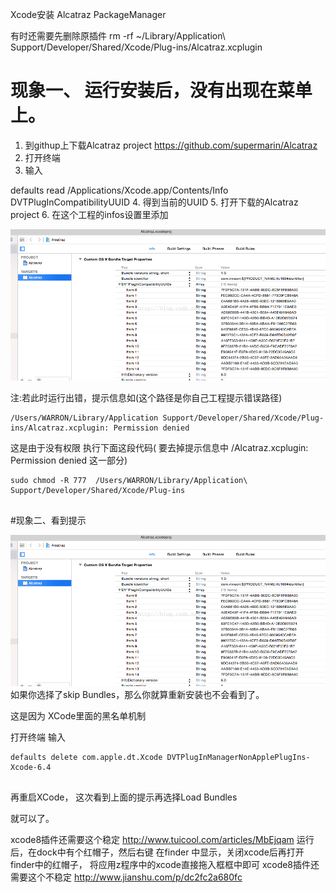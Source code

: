 Xcode安装 Alcatraz PackageManager

有时还需要先删除原插件
rm -rf ~/Library/Application\ Support/Developer/Shared/Xcode/Plug-ins/Alcatraz.xcplugin

# 现象一、 运行安装后，没有出现在菜单上。

1. 到githup上下载Alcatraz project https://github.com/supermarin/Alcatraz
2. 打开终端
3. 输入

  defaults read /Applications/Xcode.app/Contents/Info DVTPlugInCompatibilityUUID
4. 得到当前的UUID
5. 打开下载的Alcatraz project
6. 在这个工程的infos设置里添加

![20150715102544291.png](./20150715102544291.png)

注:若此时运行出错，提示信息如(这个路径是你自己工程提示错误路径)
```
/Users/WARRON/Library/Application Support/Developer/Shared/Xcode/Plug-ins/Alcatraz.xcplugin: Permission denied
```
这是由于没有权限
执行下面这段代码( 要去掉提示信息中 /Alcatraz.xcplugin: Permission denied 这一部分)
```
sudo chmod -R 777  /Users/WARRON/Library/Application\ Support/Developer/Shared/Xcode/Plug-ins
 

```

#现象二、看到提示

![20150715102544291.png](./20150715102544291.png)
如果你选择了skip Bundles，那么你就算重新安装也不会看到了。

这是因为 XCode里面的黑名单机制

打开终端 输入
```
defaults delete com.apple.dt.Xcode DVTPlugInManagerNonApplePlugIns-Xcode-6.4 


```
再重启XCode，
这次看到上面的提示再选择Load Bundles

就可以了。


xcode8插件还需要这个稳定 http://www.tuicool.com/articles/MbEjqam 运行后，在dock中有个红帽子，然后右键 在finder 中显示，关闭xcode后再打开finder中的红帽子， 将应用z程序中的xcode直接拖入框框中即可
xcode8插件还需要这个不稳定 http://www.jianshu.com/p/dc2fc2a680fc
